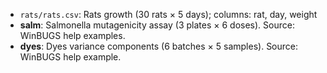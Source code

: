 - `rats/rats.csv`: Rats growth (30 rats × 5 days); columns: rat, day, weight
- **salm**: Salmonella mutagenicity assay (3 plates × 6 doses). Source: WinBUGS help examples.
- **dyes**: Dyes variance components (6 batches × 5 samples). Source: WinBUGS help example.

